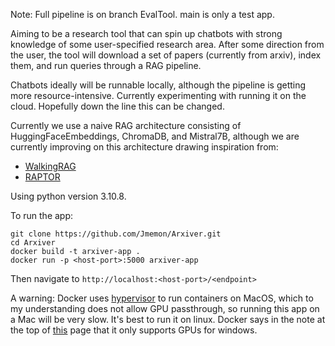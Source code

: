 
Note: Full pipeline is on branch EvalTool. main is only a test app.

Aiming to be a research tool that can spin up chatbots with strong knowledge of some user-specified research area. After some direction from the user, the tool will download a set of papers (currently from arxiv), index them, and run queries through a RAG pipeline.

Chatbots ideally will be runnable locally, although the pipeline is getting more resource-intensive. Currently experimenting with running it on the cloud. Hopefully down the line this can be changed.

Currently we use a naive RAG architecture consisting of HuggingFaceEmbeddings, ChromaDB, and Mistral7B, although we are currently improving on this architecture drawing inspiration from:
- [WalkingRAG](https://twitter.com/hrishioa/status/1745835962108985737)
- [RAPTOR](https://github.com/parthsarthi03/raptor)

Using python version 3.10.8.

To run the app:
```
git clone https://github.com/Jmemon/Arxiver.git
cd Arxiver
docker build -t arxiver-app .
docker run -p <host-port>:5000 arxiver-app
```
Then navigate to `http://localhost:<host-port>/<endpoint>`

A warning:
Docker uses [hypervisor](https://developer.apple.com/documentation/hypervisor) to run containers on MacOS, which to my understanding does not allow GPU passthrough, so running this app on a Mac will be very slow. It's best to run it on linux. Docker says in the note at the top of [this](https://docs.docker.com/desktop/gpu/) page that it only supports GPUs for windows.
